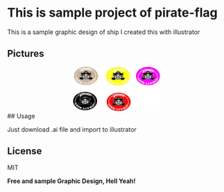 # This is sample project of pirate-flag



This is a sample graphic design of ship I created this with illustrator


## Pictures

<div style="text-align: center">
 <img src="https://github.com/MarzieMemarian/pirate-flag/blob/master/screenshot/pirate%20flag.jpg?raw=true" width="200"/>

</div>
## Usage

Just download .ai file and import to illustrator

## License
MIT

**Free and sample Graphic Design, Hell Yeah!**

